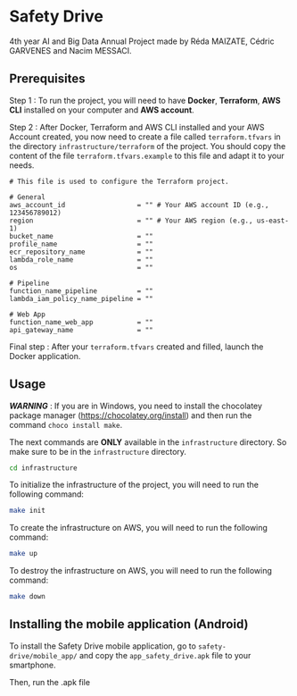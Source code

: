 # Safety Drive
4th year AI and Big Data Annual Project made by Réda MAIZATE, Cédric GARVENES and Nacim MESSACI.

## Prerequisites

Step 1 : To run the project, you will need to have **Docker**, **Terraform**, **AWS CLI** installed on your computer and **AWS account**.

Step 2 : After Docker, Terraform and AWS CLI installed and your AWS Account created, you now need to create a file called `terraform.tfvars` in the directory `infrastructure/terraform` of the project.
You should copy the content of the file `terraform.tfvars.example` to this file and adapt it to your needs.
```
# This file is used to configure the Terraform project.

# General
aws_account_id                  = "" # Your AWS account ID (e.g., 123456789012)
region                          = "" # Your AWS region (e.g., us-east-1)
bucket_name                     = ""
profile_name                    = ""
ecr_repository_name             = ""
lambda_role_name                = ""
os                              = ""

# Pipeline
function_name_pipeline          = ""
lambda_iam_policy_name_pipeline = ""

# Web App
function_name_web_app           = ""
api_gateway_name                = ""
```

Final step : After your `terraform.tfvars` created and filled, launch the Docker application.

## Usage
**_WARNING_** : If you are in Windows, you need to install the chocolatey package manager (https://chocolatey.org/install) and then run the command `choco install make`.

The next commands are **ONLY** available in the `infrastructure` directory. So make sure to be in the `infrastructure` directory.

```bash
cd infrastructure
```

To initialize the infrastructure of the project, you will need to run the following command:

```bash
make init
```

To create the infrastructure on AWS, you will need to run the following command:

```bash
make up
```

To destroy the infrastructure on AWS, you will need to run the following command:

```bash
make down
```

## Installing the mobile application (Android)

To install the Safety Drive mobile application, go to `safety-drive/mobile_app/` and copy the `app_safety_drive.apk` file to your smartphone.

Then, run the .apk file
